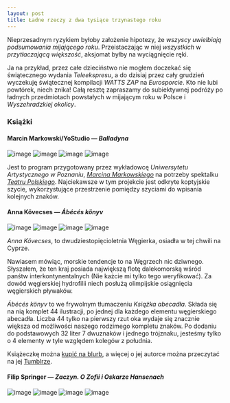 ```yaml
---
layout: post
title: Ładne rzeczy z dwa tysiące trzynastego roku
---
```

Nieprzesadnym ryzykiem byłoby założenie hipotezy, że *wszyscy uwielbiają podsumowania mijającego roku*. Przeistaczając w niej *wszystkich* w *przytłaczającą większość*, aksjomat byłby na wyciągnięcie ręki. 

Ja na przykład, przez całe dzieciństwo nie mogłem doczekać się świątecznego wydania *Teleekspresu*, a do dzisiaj przez cały grudzień wyczekuję świątecznej kompilacji *WATTS ZAP* na *Eurosporcie*. Kto nie lubi powtórek, niech znika! Całą resztę zapraszamy do subiektywnej podróży po ładnych przedmiotach powstałych w mijającym roku w Polsce i *Wyszehradzkiej okolicy*.

### Książki

#### Marcin Markowski/YoStudio — *Balladyna*
![image](http://www.underconsideration.com/fpo/project_images/balladyna_00.jpg)
![image](http://www.underconsideration.com/fpo/project_images/balladyna_02.jpg)
![image](http://www.underconsideration.com/fpo/project_images/balladyna_05.jpg)
![image](http://www.underconsideration.com/fpo/project_images/balladyna_08.jpg)

Jest to program przygotowany przez wykładowcę *Uniwersytetu Artystycznego 
w Poznaniu*, [*Marcina Markowskiego*](http://www.marcinmarkowski.pl) na potrzeby spektalku [*Teatru Polskiego*](http://www.teatr-polski.pl). Najciekawsze w tym projekcie jest odkryte koptyjskie szycie, wykorzystujące przestrzenie pomiędzy szyciami do wpisania kolejnych znaków.

#### Anna Kövecses — *Ábécés könyv*
![image](https://m1.behance.net/rendition/modules/78286619/disp/a4c1b702d11ebf62c3bf5b965538085c.jpg)
![image](https://m1.behance.net/rendition/modules/78165677/disp/63454d3e9b274b874ec0f987ce7fc1a7.jpg)
![image](https://m1.behance.net/rendition/modules/78165627/disp/a8aebb97629a06a41faf747419425614.jpg)
![image](https://m1.behance.net/rendition/modules/78279801/disp/60a5b62156180750c35a1d29c4b9c0e8.jpg)

*Anna Kövecses*, to dwudziestopięcioletnia Węgierka, osiadła w tej chwili na Cyprze.

Nawiasem mówiąc, morskie tendencje to na Węgrzech nic dziwnego. Słyszałem, że ten kraj posiada największą flotę dalekomorską wśród panśtw interkontynentalnych (Nie każcie mi tylko tego weryfikować). Za dowód węgierskiej hydrofilii niech posłużą olimpijskie osiągnięcia węgierskich pływaków.

*Ábécés könyv* to we frywolnym tłumaczeniu *Książka abecadła*. Składa się na nią komplet 44 ilustracji, po jednej dla każdego elementu węgierskiego abecadła. Liczba 44 tylko na pierwszy rzut oka wydaje się znacznie większa od możliwości naszego rodzimego kompletu znaków. Po dodaniu do podstawowych 32 liter 7 dwuznaków i jednego trójznaku, jesteśmy tylko o 4 elementy w tyle względem kolegów z południa.

Książeczkę można [kupić na blurb](http://www.blurb.co.uk/b/4498654-abeces-konyv), a więcej o jej autorce można przeczytać na jej [Tumblrze](http://annakovecses.tumblr.com).


#### Filip Springer — *Zaczyn. O Zofii i Oskarze Hansenach*
![image](http://www.karakter.pl/uploads/book/cover/2/SPRINGER-Zaczyn-ok_adka.png)
![image](http://www.karakter.pl/uploads/image/file/20/SPRINGER__Zaczyn_-_fot._5.png)
![image](http://www.karakter.pl/uploads/image/file/17/SPRINGER__Zaczyn_-_fot._2.png)
![image](http://www.karakter.pl/uploads/image/file/16/SPRINGER__Zaczyn_-_fot._1.png)